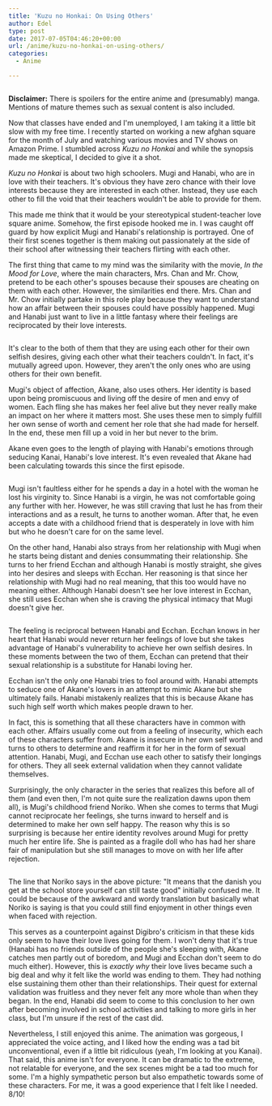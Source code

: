 ```yaml
---
title: 'Kuzu no Honkai: On Using Others'
author: Edel
type: post
date: 2017-07-05T04:46:20+00:00
url: /anime/kuzu-no-honkai-on-using-others/
categories:
  - Anime

---
```

<img data-attachment-id="527" data-permalink="http://edelgrace.me/blog/anime/kuzu-no-honkai-on-using-others/attachment/scums-wish-01/" data-orig-file="https://i1.wp.com/edelgrace.me/blog/wp-content/uploads/2017/07/scums-wish-01.png?fit=1000%2C563" data-orig-size="1000,563" data-comments-opened="1" data-image-meta="{&quot;aperture&quot;:&quot;0&quot;,&quot;credit&quot;:&quot;&quot;,&quot;camera&quot;:&quot;&quot;,&quot;caption&quot;:&quot;&quot;,&quot;created_timestamp&quot;:&quot;0&quot;,&quot;copyright&quot;:&quot;&quot;,&quot;focal_length&quot;:&quot;0&quot;,&quot;iso&quot;:&quot;0&quot;,&quot;shutter_speed&quot;:&quot;0&quot;,&quot;title&quot;:&quot;&quot;,&quot;orientation&quot;:&quot;0&quot;}" data-image-title="scums-wish-01" data-image-description="" data-medium-file="https://i1.wp.com/edelgrace.me/blog/wp-content/uploads/2017/07/scums-wish-01.png?fit=300%2C169" data-large-file="https://i1.wp.com/edelgrace.me/blog/wp-content/uploads/2017/07/scums-wish-01.png?fit=663%2C373" src="https://i1.wp.com/edelgrace.me/blog/wp-content/uploads/2017/07/scums-wish-01.png?resize=663%2C373" alt="" class="aligncenter size-full wp-image-527" srcset="https://i1.wp.com/edelgrace.me/blog/wp-content/uploads/2017/07/scums-wish-01.png?w=1000 1000w, https://i1.wp.com/edelgrace.me/blog/wp-content/uploads/2017/07/scums-wish-01.png?resize=300%2C169 300w, https://i1.wp.com/edelgrace.me/blog/wp-content/uploads/2017/07/scums-wish-01.png?resize=768%2C432 768w, https://i1.wp.com/edelgrace.me/blog/wp-content/uploads/2017/07/scums-wish-01.png?resize=982%2C553 982w, https://i1.wp.com/edelgrace.me/blog/wp-content/uploads/2017/07/scums-wish-01.png?resize=400%2C225 400w" sizes="(max-width: 663px) 100vw, 663px" data-recalc-dims="1" />

**Disclaimer:** There is spoilers for the entire anime and (presumably) manga. Mentions of mature themes such as sexual content is also included.

Now that classes have ended and I'm unemployed, I am taking it a little bit slow with my free time. I recently started on working a new afghan square for the month of July and watching various movies and TV shows on Amazon Prime. I stumbled across _Kuzu no Honkai_ and while the synopsis made me skeptical, I decided to give it a shot.

_Kuzu no Honkai_ is about two high schoolers. Mugi and Hanabi, who are in love with their teachers. It's obvious they have zero chance with their love interests because they are interested in each other. Instead, they use each other to fill the void that their teachers wouldn't be able to provide for them.

This made me think that it would be your stereotypical student-teacher love square anime. Somehow, the first episode hooked me in. I was caught off guard by how explicit Mugi and Hanabi's relationship is portrayed. One of their first scenes together is them making out passionately at the side of their school after witnessing their teachers flirting with each other.

The first thing that came to my mind was the similarity with the movie, _In the Mood for Love_, where the main characters, Mrs. Chan and Mr. Chow, pretend to be each other's spouses because their spouses are cheating on them with each other. However, the similarities end there. Mrs. Chan and Mr. Chow initially partake in this role play because they want to understand how an affair between their spouses could have possibly happened. Mugi and Hanabi just want to live in a little fantasy where their feelings are reciprocated by their love interests.

<img data-attachment-id="530" data-permalink="http://edelgrace.me/blog/anime/kuzu-no-honkai-on-using-others/attachment/scums-wish-02/" data-orig-file="https://i2.wp.com/edelgrace.me/blog/wp-content/uploads/2017/07/scums-wish-02.png?fit=1000%2C563" data-orig-size="1000,563" data-comments-opened="1" data-image-meta="{&quot;aperture&quot;:&quot;0&quot;,&quot;credit&quot;:&quot;&quot;,&quot;camera&quot;:&quot;&quot;,&quot;caption&quot;:&quot;&quot;,&quot;created_timestamp&quot;:&quot;0&quot;,&quot;copyright&quot;:&quot;&quot;,&quot;focal_length&quot;:&quot;0&quot;,&quot;iso&quot;:&quot;0&quot;,&quot;shutter_speed&quot;:&quot;0&quot;,&quot;title&quot;:&quot;&quot;,&quot;orientation&quot;:&quot;0&quot;}" data-image-title="scums-wish-02" data-image-description="" data-medium-file="https://i2.wp.com/edelgrace.me/blog/wp-content/uploads/2017/07/scums-wish-02.png?fit=300%2C169" data-large-file="https://i2.wp.com/edelgrace.me/blog/wp-content/uploads/2017/07/scums-wish-02.png?fit=663%2C373" src="https://i2.wp.com/edelgrace.me/blog/wp-content/uploads/2017/07/scums-wish-02.png?resize=663%2C373" alt="" class="aligncenter size-full wp-image-530" srcset="https://i2.wp.com/edelgrace.me/blog/wp-content/uploads/2017/07/scums-wish-02.png?w=1000 1000w, https://i2.wp.com/edelgrace.me/blog/wp-content/uploads/2017/07/scums-wish-02.png?resize=300%2C169 300w, https://i2.wp.com/edelgrace.me/blog/wp-content/uploads/2017/07/scums-wish-02.png?resize=768%2C432 768w, https://i2.wp.com/edelgrace.me/blog/wp-content/uploads/2017/07/scums-wish-02.png?resize=982%2C553 982w, https://i2.wp.com/edelgrace.me/blog/wp-content/uploads/2017/07/scums-wish-02.png?resize=400%2C225 400w" sizes="(max-width: 663px) 100vw, 663px" data-recalc-dims="1" />

It's clear to the both of them that they are using each other for their own selfish desires, giving each other what their teachers couldn't. In fact, it's mutually agreed upon. However, they aren't the only ones who are using others for their own benefit.

Mugi's object of affection, Akane, also uses others. Her identity is based upon being promiscuous and living off the desire of men and envy of women. Each fling she has makes her feel alive but they never really make an impact on her where it matters most. She uses these men to simply fulfill her own sense of worth and cement her role that she had made for herself. In the end, these men fill up a void in her but never to the brim.

Akane even goes to the length of playing with Hanabi's emotions through seducing Kanai, Hanabi's love interest. It's even revealed that Akane had been calculating towards this since the first episode.

<img data-attachment-id="538" data-permalink="http://edelgrace.me/blog/anime/kuzu-no-honkai-on-using-others/attachment/scums-wish-04/" data-orig-file="https://i1.wp.com/edelgrace.me/blog/wp-content/uploads/2017/07/scums-wish-04.png?fit=1000%2C563" data-orig-size="1000,563" data-comments-opened="1" data-image-meta="{&quot;aperture&quot;:&quot;0&quot;,&quot;credit&quot;:&quot;&quot;,&quot;camera&quot;:&quot;&quot;,&quot;caption&quot;:&quot;&quot;,&quot;created_timestamp&quot;:&quot;0&quot;,&quot;copyright&quot;:&quot;&quot;,&quot;focal_length&quot;:&quot;0&quot;,&quot;iso&quot;:&quot;0&quot;,&quot;shutter_speed&quot;:&quot;0&quot;,&quot;title&quot;:&quot;&quot;,&quot;orientation&quot;:&quot;0&quot;}" data-image-title="scums-wish-04" data-image-description="" data-medium-file="https://i1.wp.com/edelgrace.me/blog/wp-content/uploads/2017/07/scums-wish-04.png?fit=300%2C169" data-large-file="https://i1.wp.com/edelgrace.me/blog/wp-content/uploads/2017/07/scums-wish-04.png?fit=663%2C373" src="https://i1.wp.com/edelgrace.me/blog/wp-content/uploads/2017/07/scums-wish-04.png?resize=663%2C373" alt="" class="aligncenter size-full wp-image-538" srcset="https://i1.wp.com/edelgrace.me/blog/wp-content/uploads/2017/07/scums-wish-04.png?w=1000 1000w, https://i1.wp.com/edelgrace.me/blog/wp-content/uploads/2017/07/scums-wish-04.png?resize=300%2C169 300w, https://i1.wp.com/edelgrace.me/blog/wp-content/uploads/2017/07/scums-wish-04.png?resize=768%2C432 768w, https://i1.wp.com/edelgrace.me/blog/wp-content/uploads/2017/07/scums-wish-04.png?resize=982%2C553 982w, https://i1.wp.com/edelgrace.me/blog/wp-content/uploads/2017/07/scums-wish-04.png?resize=400%2C225 400w" sizes="(max-width: 663px) 100vw, 663px" data-recalc-dims="1" />

Mugi isn't faultless either for he spends a day in a hotel with the woman he lost his virginity to. Since Hanabi is a virgin, he was not comfortable going any further with her. However, he was still craving that lust he has from their interactions and as a result, he turns to another woman. After that, he even accepts a date with a childhood friend that is desperately in love with him but who he doesn't care for on the same level.

On the other hand, Hanabi also strays from her relationship with Mugi when he starts being distant and denies consummating their relationship. She turns to her friend Ecchan and although Hanabi is mostly straight, she gives into her desires and sleeps with Ecchan. Her reasoning is that since her relationship with Mugi had no real meaning, that this too would have no meaning either. Although Hanabi doesn't see her love interest in Ecchan, she still uses Ecchan when she is craving the physical intimacy that Mugi doesn't give her.

<img data-attachment-id="533" data-permalink="http://edelgrace.me/blog/anime/kuzu-no-honkai-on-using-others/attachment/scums-wish-03/" data-orig-file="https://i1.wp.com/edelgrace.me/blog/wp-content/uploads/2017/07/scums-wish-03.png?fit=1000%2C563" data-orig-size="1000,563" data-comments-opened="1" data-image-meta="{&quot;aperture&quot;:&quot;0&quot;,&quot;credit&quot;:&quot;&quot;,&quot;camera&quot;:&quot;&quot;,&quot;caption&quot;:&quot;&quot;,&quot;created_timestamp&quot;:&quot;0&quot;,&quot;copyright&quot;:&quot;&quot;,&quot;focal_length&quot;:&quot;0&quot;,&quot;iso&quot;:&quot;0&quot;,&quot;shutter_speed&quot;:&quot;0&quot;,&quot;title&quot;:&quot;&quot;,&quot;orientation&quot;:&quot;0&quot;}" data-image-title="scums-wish-03" data-image-description="" data-medium-file="https://i1.wp.com/edelgrace.me/blog/wp-content/uploads/2017/07/scums-wish-03.png?fit=300%2C169" data-large-file="https://i1.wp.com/edelgrace.me/blog/wp-content/uploads/2017/07/scums-wish-03.png?fit=663%2C373" src="https://i1.wp.com/edelgrace.me/blog/wp-content/uploads/2017/07/scums-wish-03.png?resize=663%2C373" alt="" class="aligncenter size-full wp-image-533" srcset="https://i1.wp.com/edelgrace.me/blog/wp-content/uploads/2017/07/scums-wish-03.png?w=1000 1000w, https://i1.wp.com/edelgrace.me/blog/wp-content/uploads/2017/07/scums-wish-03.png?resize=300%2C169 300w, https://i1.wp.com/edelgrace.me/blog/wp-content/uploads/2017/07/scums-wish-03.png?resize=768%2C432 768w, https://i1.wp.com/edelgrace.me/blog/wp-content/uploads/2017/07/scums-wish-03.png?resize=982%2C553 982w, https://i1.wp.com/edelgrace.me/blog/wp-content/uploads/2017/07/scums-wish-03.png?resize=400%2C225 400w" sizes="(max-width: 663px) 100vw, 663px" data-recalc-dims="1" />

The feeling is reciprocal between Hanabi and Ecchan. Ecchan knows in her heart that Hanabi would never return her feelings of love but she takes advantage of Hanabi's vulnerability to achieve her own selfish desires. In these moments between the two of them, Ecchan can pretend that their sexual relationship is a substitute for Hanabi loving her.

Ecchan isn't the only one Hanabi tries to fool around with. Hanabi attempts to seduce one of Akane's lovers in an attempt to mimic Akane but she ultimately fails. Hanabi mistakenly realizes that this is because Akane has such high self worth which makes people drawn to her.

In fact, this is something that all these characters have in common with each other. Affairs usually come out from a feeling of insecurity, which each of these characters suffer from. Akane is insecure in her own self worth and turns to others to determine and reaffirm it for her in the form of sexual attention. Hanabi, Mugi, and Ecchan use each other to satisfy their longings for others. They all seek external validation when they cannot validate themselves.

Surprisingly, the only character in the series that realizes this before all of them (and even then, I'm not quite sure the realization dawns upon them all), is Mugi's childhood friend Noriko. When she comes to terms that Mugi cannot reciprocate her feelings, she turns inward to herself and is determined to make her own self happy. The reason why this is so surprising is because her entire identity revolves around Mugi for pretty much her entire life. She is painted as a fragile doll who has had her share fair of manipulation but she still manages to move on with her life after rejection.

<img data-attachment-id="540" data-permalink="http://edelgrace.me/blog/anime/kuzu-no-honkai-on-using-others/attachment/scums-wish-05/" data-orig-file="https://i0.wp.com/edelgrace.me/blog/wp-content/uploads/2017/07/scums-wish-05.png?fit=1000%2C563" data-orig-size="1000,563" data-comments-opened="1" data-image-meta="{&quot;aperture&quot;:&quot;0&quot;,&quot;credit&quot;:&quot;&quot;,&quot;camera&quot;:&quot;&quot;,&quot;caption&quot;:&quot;&quot;,&quot;created_timestamp&quot;:&quot;0&quot;,&quot;copyright&quot;:&quot;&quot;,&quot;focal_length&quot;:&quot;0&quot;,&quot;iso&quot;:&quot;0&quot;,&quot;shutter_speed&quot;:&quot;0&quot;,&quot;title&quot;:&quot;&quot;,&quot;orientation&quot;:&quot;0&quot;}" data-image-title="scums-wish-05" data-image-description="" data-medium-file="https://i0.wp.com/edelgrace.me/blog/wp-content/uploads/2017/07/scums-wish-05.png?fit=300%2C169" data-large-file="https://i0.wp.com/edelgrace.me/blog/wp-content/uploads/2017/07/scums-wish-05.png?fit=663%2C373" src="https://i0.wp.com/edelgrace.me/blog/wp-content/uploads/2017/07/scums-wish-05.png?resize=663%2C373" alt="" class="aligncenter size-full wp-image-540" srcset="https://i0.wp.com/edelgrace.me/blog/wp-content/uploads/2017/07/scums-wish-05.png?w=1000 1000w, https://i0.wp.com/edelgrace.me/blog/wp-content/uploads/2017/07/scums-wish-05.png?resize=300%2C169 300w, https://i0.wp.com/edelgrace.me/blog/wp-content/uploads/2017/07/scums-wish-05.png?resize=768%2C432 768w, https://i0.wp.com/edelgrace.me/blog/wp-content/uploads/2017/07/scums-wish-05.png?resize=982%2C553 982w, https://i0.wp.com/edelgrace.me/blog/wp-content/uploads/2017/07/scums-wish-05.png?resize=400%2C225 400w" sizes="(max-width: 663px) 100vw, 663px" data-recalc-dims="1" />

The line that Noriko says in the above picture: "It means that the danish you get at the school store yourself can still taste good" initially confused me. It could be because of the awkward and wordy translation but basically what Noriko is saying is that you could still find enjoyment in other things even when faced with rejection. 

This serves as a counterpoint against Digibro's criticism in that these kids only seem to have their love lives going for them. I won't deny that it's true (Hanabi has no friends outside of the people she's sleeping with, Akane catches men partly out of boredom, and Mugi and Ecchan don't seem to do much either). However, this is _exactly why_ their love lives became such a big deal and why it felt like the world was ending to them. They had nothing else sustaining them other than their relationships. Their quest for external validation was fruitless and they never felt any more whole than when they began. In the end, Hanabi did seem to come to this conclusion to her own after becoming involved in school activities and talking to more girls in her class, but I'm unsure if the rest of the cast did.

Nevertheless, I still enjoyed this anime. The animation was gorgeous, I appreciated the voice acting, and I liked how the ending was a tad bit unconventional, even if a little bit ridiculous (yeah, I'm looking at you Kanai). That said, this anime isn't for everyone. It can be dramatic to the extreme, not relatable for everyone, and the sex scenes might be a tad too much for some. I'm a highly sympathetic person but also empathetic towards some of these characters. For me, it was a good experience that I felt like I needed. 8/10!